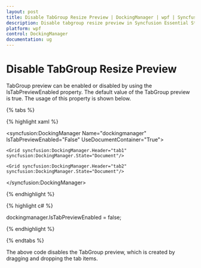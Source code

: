 ```yaml
---
layout: post
title: Disable TabGroup Resize Preview | DockingManager | wpf | Syncfusion
description: Disable tabgroup resize preview in Syncfusion Essential Studio WPF DockingManager control, its elements and more.
platform: wpf
control: DockingManager
documentation: ug
---
```


# Disable TabGroup Resize Preview

TabGroup preview can be enabled or disabled by using the IsTabPreviewEnabled property. The default value of the TabGroup preview is true. The usage of this property is shown below.

{% tabs %}

{% highlight xaml %}

<syncfusion:DockingManager Name="dockingmanager" IsTabPreviewEnabled="False" UseDocumentContainer="True"> 

    <Grid syncfusion:DockingManager.Header="tab1" syncfusion:DockingManager.State="Document"/>            
	
	<Grid syncfusion:DockingManager.Header="tab2" syncfusion:DockingManager.State="Document"/>        
	
</syncfusion:DockingManager>

{% endhighlight  %}

{% highlight c# %}

dockingmanager.IsTabPreviewEnabled = false;

{% endhighlight  %}

{% endtabs %}



The above code disables the TabGroup preview, which is created by dragging and dropping the tab items.

